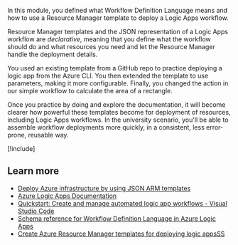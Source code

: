 In this module, you defined what Workflow Definition Language means and how to use a Resource Manager template to deploy a Logic Apps workflow. 

Resource Manager templates and the JSON representation of a Logic Apps workflow are *declarative*, meaning that you define what the workflow should do and what resources you need and let the Resource Manager handle the deployment details. 

You used an existing template from a GitHub repo to practice deploying a logic app from the Azure CLI. You then extended the template to use parameters, making it more configurable. Finally, you changed the action in our simple workflow to calculate the area of a rectangle. 

Once you practice by doing and explore the documentation, it will become clearer how powerful these templates become for deployment of resources, including Logic Apps workflows. In the university scenario, you'll be able to assemble workflow deployments more quickly, in a consistent, less error-prone, reusable way. 

[!include[](../../../includes/azure-sandbox-cleanup.md)]

## Learn more

- [Deploy Azure infrastructure by using JSON ARM templates](/learn/modules/create-azure-resource-manager-template-vs-code/)
- [Azure Logic Apps Documentation](/azure/logic-apps/)
- [Quickstart: Create and manage automated logic app workflows - Visual Studio Code](/azure/logic-apps/Quickstart-create-logic-apps-visual-studio-code)
- [Schema reference for Workflow Definition Language in Azure Logic Apps](/azure/logic-apps/logic-apps-workflow-definition-language)
- [Create Azure Resource Manager templates for deploying logic appsSS](/azure/logic-apps/logic-apps-create-deploy-template)